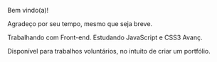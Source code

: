 Bem vindo(a)! 

Agradeço por seu tempo, mesmo que seja breve.

Trabalhando com Front-end.
Estudando JavaScript e CSS3 Avanç.

Disponível para trabalhos voluntários, no intuito de criar um portfólio.
